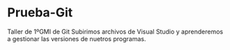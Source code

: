 # Prueba-Git
Taller de 1ºGMI de Git
Subirimos archivos de Visual Studio y aprenderemos a gestionar las versiones de nuetros programas.
